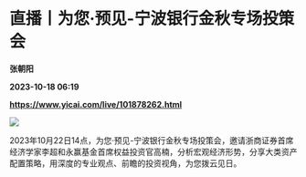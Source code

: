 # 直播丨为您·预见-宁波银行金秋专场投策会
**张朝阳**

**2023-10-18 06:19**

**https://www.yicai.com/live/101878262.html**

![](https://imgcdn.yicai.com/uppics/slides/2023/10/f6d5bea8734842e775abe1deac77e5cd.jpg)

2023年10月22日14点，为您·预见-宁波银行金秋专场投策会，邀请浙商证券首席经济学家李超和永赢基金首席权益投资官高楠，分析宏观经济形势，分享大类资产配置策略，用深度的专业观点、前瞻的投资视角，为您拨云见日。